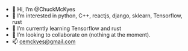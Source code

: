 - 👋 Hi, I’m @ChuckMcKyes
- 👀 I’m interested in python, C++, reactjs, django, sklearn, Tensorflow, rust
- 🌱 I’m currently learning Tensorflow and rust
- 💞️ I’m looking to collaborate on (nothing at the moment).
- 📫 cemckyes@gmail.com

<!---
ChuckMcKyes/ChuckMcKyes is a ✨ special ✨ repository because its `README.md` (this file) appears on your GitHub profile.
You can click the Preview link to take a look at your changes.
--->
